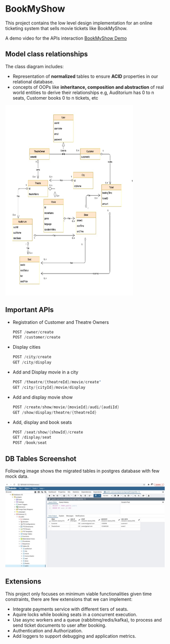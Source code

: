 # BookMyShow

This project contains the low level design implementation for an online ticketing system that sells movie tickets like BookMyShow.
    
A demo video for the APIs interaction [BookMyShow Demo](http://bit.ly/bookmyshow-demo)

## Model class relationships

The class diagram includes:
  - Representation of **normalized** tables to ensure **ACID** properties in our relational database.
  - concepts of OOPs like **inheritance, composition and abstraction** of real world entities to derive their relationships e.g, Auditorium has 0 to n seats, Customer books 0 to n tickets, etc

<img src="images/bmsCIQ_uml.jpg" width="80%" height="600">

## Important APIs

  - Registration of Customer and Theatre Owners
    ```java
    POST /owner/create
    POST /customer/create
    ```
  - Display cities
    ```java
    POST /city/create
    GET /city/display
    ```
  - Add and Display movie in a city
    ```java
    POST /theatre/{theatreId}/movie/create"
    GET /city/{cityId}/movie/display
    ```
  - Add and display movie show 
    ```java
    POST /create/show/movie/{movieId}/audi/{audiId}
    GET /show/display/theatre/{theatreId}
    ```
  - Add, display and book seats
    ```java
    POST /seat/show/{showId}/create
    GET /display/seat
    POST /book/seat
    ```

## DB Tables Screenshot

Following image shows the migrated tables in postgres database with few mock data.

![DB Screenshot](images/db_ss.jpeg)

## Extensions

This project only focuses on minimum viable functionalities given time constraints, there are few extensions that we can implement:
- Integrate payments service with different tiers of seats.
- Aquire locks while booking seats in a concurrent execution.
- Use async workers and a queue (rabbitmq/redis/kafka), to process and send ticket documents to user after booking.
- Authentication and Authorization.
- Add loggers to support debugging and application metrics.
